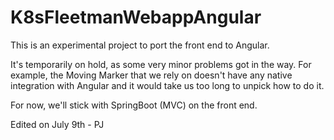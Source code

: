 # K8sFleetmanWebappAngular

This is an experimental project to port the front end to Angular.

It's temporarily on hold, as some very minor problems got in the way. For example, the Moving Marker that we rely on doesn't have any native integration with Angular and it would take us too long to unpick how to do it. 

For now, we'll stick with SpringBoot (MVC) on the front end.

Edited on July 9th - PJ


